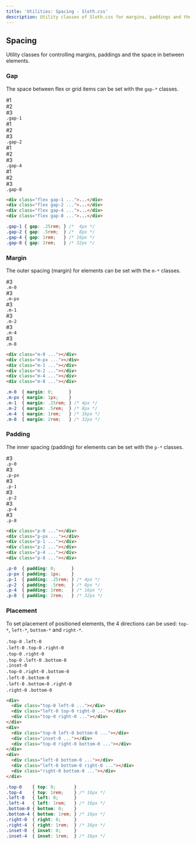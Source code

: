 ```yaml
---
title: 'Utilities: Spacing - Sloth.css'
description: Utility classes of Sloth.css for margins, paddings and the space in between positioned elements.
---
```


## Spacing

Utility classes for controlling margins, paddings and the space in between elements.

### Gap

The space between flex or grid items can be set with the `gap-*` classes.

<div class="demo flex-col gap-4">
  <div class="flex gap-1 items-center bg-muted w-64 p-4 rounded relative">
    <div class="text-light bg-accent-variant flex-center rounded h-8 w-8 font-mono font-bold">#1</div>
    <div class="text-light bg-accent-variant flex-center rounded h-8 w-8 font-mono font-bold">#2</div>
    <div class="text-light bg-accent-variant flex-center rounded h-8 w-8 font-mono font-bold">#3</div>
    <code>.gap-1</code>
  </div>
  <div class="flex gap-2 items-center bg-muted w-64 p-4 rounded relative">
    <div class="text-light bg-accent-variant flex-center rounded h-8 w-8 font-mono font-bold">#1</div>
    <div class="text-light bg-accent-variant flex-center rounded h-8 w-8 font-mono font-bold">#2</div>
    <div class="text-light bg-accent-variant flex-center rounded h-8 w-8 font-mono font-bold">#3</div>
    <code>.gap-2</code>
  </div>
  <div class="flex gap-4 items-center bg-muted w-64 p-4 rounded relative">
    <div class="text-light bg-accent-variant flex-center rounded h-8 w-8 font-mono font-bold">#1</div>
    <div class="text-light bg-accent-variant flex-center rounded h-8 w-8 font-mono font-bold">#2</div>
    <div class="text-light bg-accent-variant flex-center rounded h-8 w-8 font-mono font-bold">#3</div>
    <code>.gap-4</code>
  </div>
  <div class="flex gap-8 items-center bg-muted w-64 p-4 rounded relative">
    <div class="text-light bg-accent-variant flex-center rounded h-8 w-8 font-mono font-bold">#1</div>
    <div class="text-light bg-accent-variant flex-center rounded h-8 w-8 font-mono font-bold">#2</div>
    <div class="text-light bg-accent-variant flex-center rounded h-8 w-8 font-mono font-bold">#3</div>
    <code>.gap-8</code>
  </div>
</div>

```html
<div class="flex gap-1 ...">...</div>
<div class="flex gap-2 ...">...</div>
<div class="flex gap-4 ...">...</div>
<div class="flex gap-8 ...">...</div>
```

```css
.gap-1 { gap: .25rem; } /*  4px */
.gap-2 { gap: .5rem;  } /*  8px */ 
.gap-4 { gap: 1rem;   } /* 16px */
.gap-8 { gap: 2rem;   } /* 32px */
```

### Margin

The outer spacing (margin) for elements can be set with the `m-*` classes.

<div class="demo flex items-start gap-4">
  <div class="flex-col gap-2 items-center justify-center bg-muted p-4 rounded relative">
    <div class="bg-accent rounded">
      <div class="m-0 text-light bg-accent-variant flex-center rounded h-8 w-8 font-mono font-bold">#3</div>
    </div>
    <code>.m-0</code>
  </div>
  <div class="flex-col gap-2 items-center justify-center bg-muted p-4 rounded relative">
    <div class="bg-accent rounded">
      <div class="m-px text-light bg-accent-variant flex-center rounded h-8 w-8 font-mono font-bold">#3</div>
    </div>
    <code>.m-px</code>
  </div>
  <div class="flex-col gap-2 items-center justify-center bg-muted p-4 rounded relative">
    <div class="bg-accent rounded">
      <div class="m-1 text-light bg-accent-variant flex-center rounded h-8 w-8 font-mono font-bold">#3</div>
    </div>
    <code>.m-1</code>
  </div>
  <div class="flex-col gap-2 items-center justify-center bg-muted p-4 rounded relative">
    <div class="bg-accent rounded">
      <div class="m-2 text-light bg-accent-variant flex-center rounded h-8 w-8 font-mono font-bold">#3</div>
    </div>
    <code>.m-2</code>
  </div>
  <div class="flex-col gap-2 items-center justify-center bg-muted p-4 rounded relative">
    <div class="bg-accent rounded">
      <div class="m-4 text-light bg-accent-variant flex-center rounded h-8 w-8 font-mono font-bold">#3</div>
    </div>
    <code>.m-4</code>
  </div>
  <div class="flex-col gap-2 items-center justify-center bg-muted p-4 rounded relative">
    <div class="bg-accent rounded">
      <div class="m-8 text-light bg-accent-variant flex-center rounded h-8 w-8 font-mono font-bold">#3</div>
    </div>
    <code>.m-8</code>
  </div>
</div>

```html
<div class="m-0 ..."></div>
<div class="m-px ..."></div>
<div class="m-1 ..."></div>
<div class="m-2 ..."></div>
<div class="m-4 ..."></div>
<div class="m-8 ..."></div>
```

```css
.m-0  { margin: 0;      }
.m-px { margin: 1px;    }
.m-1  { margin: .25rem; } /* 4px */
.m-2  { margin: .5rem;  } /* 8px */ 
.m-4  { margin: 1rem;   } /* 16px */
.m-8  { margin: 2rem;   } /* 32px */
```

### Padding

The inner spacing (padding) for elements can be set with the `p-*` classes.

<div class="demo flex items-start gap-4">
  <div class="flex-col gap-2 items-center justify-center bg-muted p-4 rounded relative">
    <div class="p-0 text-light bg-accent-variant flex-center rounded font-mono font-bold">#3</div>
    <code>.p-0</code>
  </div>
  <div class="flex-col gap-2 items-center justify-center bg-muted p-4 rounded relative">
    <div class="p-px text-light bg-accent-variant flex-center rounded font-mono font-bold">#3</div>
    <code>.p-px</code>
  </div>
  <div class="flex-col gap-2 items-center justify-center bg-muted p-4 rounded relative">
    <div class="p-1 text-light bg-accent-variant flex-center rounded font-mono font-bold">#3</div>
    <code>.p-1</code>
  </div>
  <div class="flex-col gap-2 items-center justify-center bg-muted p-4 rounded relative">
    <div class="p-2 text-light bg-accent-variant flex-center rounded font-mono font-bold">#3</div>
    <code>.p-2</code>
  </div>
  <div class="flex-col gap-2 items-center justify-center bg-muted p-4 rounded relative">
    <div class="p-4 text-light bg-accent-variant flex-center rounded font-mono font-bold">#3</div>
    <code>.p-4</code>
  </div>
  <div class="flex-col gap-2 items-center justify-center bg-muted p-4 rounded relative">
    <div class="p-8 text-light bg-accent-variant flex-center rounded font-mono font-bold">#3</div>
    <code>.p-8</code>
  </div>
</div>

```html
<div class="p-0 ..."></div>
<div class="p-px ..."></div>
<div class="p-1 ..."></div>
<div class="p-2 ..."></div>
<div class="p-4 ..."></div>
<div class="p-8 ..."></div>
```

```css
.p-0  { padding: 0;      }
.p-px { padding: 1px;    }
.p-1  { padding: .25rem; } /* 4px */
.p-2  { padding: .5rem;  } /* 8px */ 
.p-4  { padding: 1rem;   } /* 16px */
.p-8  { padding: 2rem;   } /* 32px */
```

### Placement

To set placement of positioned elements, the 4 directions can be used: `top-*`, `left-*`, `bottom-*` and `right-*`.

<div class="demo flex-col gap-4">
  <div class="flex flex-wrap gap-4">
    <div class="relative bg-muted w-64 h-32 rounded">
      <div class="absolute top-0 left-0 bg-accent-variant rounded p-2 flex-col items-start gap-1">
        <code>.top-0</code>
        <code>.left-0</code>
      </div>
    </div>
    <div class="relative bg-muted w-64 h-32 rounded">
      <div class="absolute left-0 top-0 right-0 bg-accent-variant rounded p-2 flex-center gap-1">
        <code>.left-0</code>
        <code>.top-0</code>
        <code>.right-0</code>
      </div>
    </div>
    <div class="relative bg-muted w-64 h-32 rounded">
      <div class="absolute top-0 right-0 bg-accent-variant rounded p-2  flex-col items-end gap-1">
        <code>.top-0</code>
        <code>.right-0</code>
      </div>
    </div>
  </div>
  <div class="flex flex-wrap gap-4">
    <div class="relative bg-muted w-64 h-32 rounded">
      <div class="absolute top-0 left-0 bottom-0 bg-accent-variant rounded p-2 flex-col justify-center items-start gap-1">
        <code>.top-0</code>
        <code>.left-0</code>
        <code>.bottom-0</code>
      </div>
    </div>
    <div class="relative bg-muted w-64 h-32 rounded">
      <div class="absolute inset-0 bg-accent-variant rounded p-2 flex-center">
        <code>.inset-0</code>
      </div>
    </div>
    <div class="relative bg-muted w-64 h-32 rounded">
      <div class="absolute top-0 right-0 bottom-0 bg-accent-variant rounded p-2 flex-col justify-center items-end gap-1">
        <code>.top-0</code>
        <code>.right-0</code>
        <code>.bottom-0</code>
      </div>
    </div>
  </div>
  <div class="flex flex-wrap gap-4">
    <div class="relative bg-muted w-64 h-32 rounded">
      <div class="absolute left-0 bottom-0 bg-accent-variant rounded p-2 flex-col items-start gap-1">
        <code>.left-0</code>
        <code>.bottom-0</code>
      </div>
    </div>
    <div class="relative bg-muted w-64 h-32 rounded">
      <div class="absolute left-0 bottom-0 right-0 bg-accent-variant rounded p-2 flex-center gap-1">
        <code>.left-0</code>
        <code>.bottom-0</code>
        <code>.right-0</code>
      </div>
    </div>
    <div class="relative bg-muted w-64 h-32 rounded">
      <div class="absolute right-0 bottom-0 bg-accent-variant rounded p-2 flex-col items-end gap-1">
        <code>.right-0</code>
        <code>.bottom-0</code>
      </div>
    </div>
  </div>
</div>

```html
<div>
  <div class="top-0 left-0 ..."></div>
  <div class="left-0 top-0 right-0 ..."></div>
  <div class="top-0 right-0 ..."></div>
</div>
<div>
  <div class="top-0 left-0 bottom-0 ..."></div>
  <div class="inset-0 ..."></div>
  <div class="top-0 right-0 bottom-0 ..."></div>
</div>
<div>
  <div class="left-0 bottom-0 ..."></div>
  <div class="left-0 bottom-0 right-0 ..."></div>
  <div class="right-0 bottom-0 ..."></div>
</div>
```

```css
.top-0    { top: 0;       }
.top-4    { top: 1rem;    } /* 16px */
.left-0   { left: 0;      }
.left-4   { left: 1rem;   } /* 16px */
.bottom-0 { bottom: 0;    }
.bottom-4 { bottom: 1rem; } /* 16px */
.right-0  { right: 0;     }
.right-4  { right: 1rem;  } /* 16px */
.inset-0  { inset: 0;     }
.inset-4  { inset: 1rem;  } /* 16px */
```

